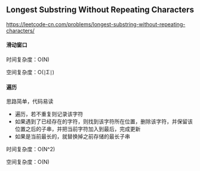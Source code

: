## Longest Substring Without Repeating Characters

https://leetcode-cn.com/problems/longest-substring-without-repeating-characters/

#### 滑动窗口

时间复杂度：O(N)

空间复杂度：O(∣Σ∣)

#### 遍历

思路简单，代码易读

- 遍历，若不重复则记录该字符
- 如果遇到了已经存在的字符，则找到该字符所在位置，删除该字符，并保留该位置之后的子串，并把当前字符加入到最后，完成更新
- 如果是当前最长的，就替换掉之前存储的最长子串

时间复杂度：O(N^2)

空间复杂度：O(N)

